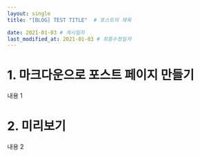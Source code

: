 ```yaml
---
layout: single
title: "[BLOG] TEST TITLE"  # 포스트의 제목

date: 2021-01-03 # 게시일자
last_modified_at: 2021-01-03 # 최종수정일자
---
```


# 1. 마크다운으로 포스트 페이지 만들기

내용 1

# 2. 미리보기

내용 2
